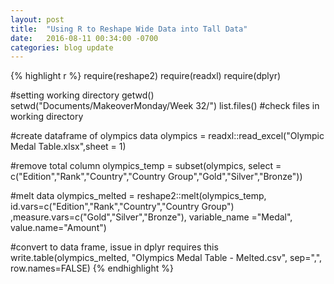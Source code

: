 ```yaml
---
layout: post
title:  "Using R to Reshape Wide Data into Tall Data"
date:   2016-08-11 00:34:00 -0700
categories: blog update
---
```


{% highlight r %}
require(reshape2)
require(readxl)
require(dplyr)

#setting working directory
getwd()
setwd("Documents/MakeoverMonday/Week 32/")
list.files() #check files in working directory

#create dataframe of olympics data
olympics = readxl::read_excel("Olympic Medal Table.xlsx",sheet = 1)

#remove total column
olympics_temp = subset(olympics, select = c("Edition","Rank","Country","Country Group","Gold","Silver","Bronze"))

#melt data
olympics_melted = reshape2::melt(olympics_temp, id.vars=c("Edition","Rank","Country","Country Group")
     ,measure.vars=c("Gold","Silver","Bronze"),
     variable_name ="Medal", value.name="Amount")

#convert to data frame, issue in dplyr requires this
write.table(olympics_melted, "Olympics Medal Table - Melted.csv", sep=",", row.names=FALSE)
{% endhighlight %}
